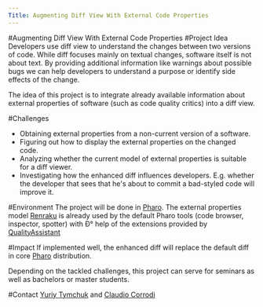 ```yaml
---
Title: Augmenting Diff View With External Code Properties
---
```

#Augmenting Diff View With External Code Properties
#Project Idea
Developers use diff view to understand the changes between two versions of code. While diff focuses mainly on textual changes, software itself is not about text. By providing additional information like warnings about possible bugs we can help developers to understand a purpose or identify side effects of the change. 

The idea of this project is to integrate already available information about external properties of software (such as code quality critics) into a diff view.

#Challenges

-  Obtaining external properties from a non-current version of a software.
-  Figuring out how to display the external properties on the changed code.
-  Analyzing whether the current model of external properties is suitable for a diff viewer.
-  Investigating how the enhanced diff influences developers. E.g. whether the developer that sees that he's about to commit a bad-styled code will improve it. 

#Environment
The project will be done in [Pharo](http://pharo.org). The external properties model [Renraku](https://github.com/Uko/Renraku) is already used by the default Pharo tools (code browser, inspector, spotter) with Ð° help of the extensions provided by [QualityAssistant](https://github.com/Uko/QualityAssistant)

#Impact
If implemented well, the enhanced diff will replace the default diff in core [Pharo](http://pharo.org) distribution.

Depending on the tackled challenges, this project can serve for seminars as well as  bachelors or master students.

#Contact
[Yuriy Tymchuk](%base_url%/staff/YuriyTymchuk) and [Claudio Corrodi](%base_url%/staff/Corrodi)
